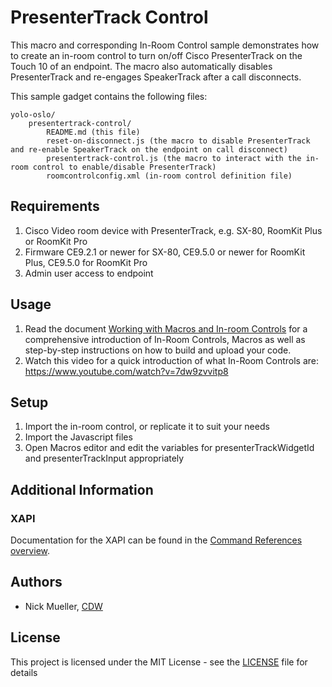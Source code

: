 # PresenterTrack Control

This macro and corresponding In-Room Control sample demonstrates how to create an in-room control to turn on/off Cisco PresenterTrack on the Touch 10 of an endpoint.  The macro also automatically disables PresenterTrack and re-engages SpeakerTrack after a call disconnects.

This sample gadget contains the following files:

	yolo-oslo/
		presentertrack-control/
			README.md (this file)
			reset-on-disconnect.js (the macro to disable PresenterTrack and re-enable SpeakerTrack on the endpoint on call disconnect)
			presentertrack-control.js (the macro to interact with the in-room control to enable/disable PresenterTrack)
			roomcontrolconfig.xml (in-room control definition file)

## Requirements
1. Cisco Video room device with PresenterTrack, e.g. SX-80, RoomKit Plus or RoomKit Pro
2. Firmware CE9.2.1 or newer for SX-80, CE9.5.0 or newer for RoomKit Plus, CE9.5.0 for RoomKit Pro
3. Admin user access to endpoint

## Usage
1. Read the document [Working with Macros and In-room Controls](https://www.cisco.com/c/dam/en/us/td/docs/telepresence/endpoint/ce92/sx-mx-dx-room-kit-customization-guide-ce92.pdf) for a comprehensive introduction of In-Room Controls, Macros as well as step-by-step instructions on how to build and upload your code.
2. Watch this video for a quick introduction of what In-Room Controls are: https://www.youtube.com/watch?v=7dw9zvvitp8

## Setup

1. Import the in-room control, or replicate it to suit your needs
2. Import the Javascript files
3. Open Macros editor and edit the variables for presenterTrackWidgetId and presenterTrackInput appropriately  

## Additional Information
### XAPI
Documentation for the XAPI can be found in the [Command References overview](https://www.cisco.com/c/en/us/support/collaboration-endpoints/telepresence-quick-set-series/products-command-reference-list.html).

## Authors

* Nick Mueller, [CDW](http://www.cdw.com)

## License

This project is licensed under the MIT License - see the [LICENSE](LICENSE) file for details